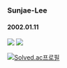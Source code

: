 ### Sunjae-Lee 
#### 2002.01.11
<img src="https://img.shields.io/badge/Python-3776AB?style=plastic&logo=Python&logoColor=white"/> <img src="https://img.shields.io/badge/R-276DC3?style=plastic&logo=R&logoColor=white"/>

[![Solved.ac프로필](http://mazassumnida.wtf/api/v2/generate_badge?boj=sunjae0111@korea.ac.kr)](https://solved.ac/sunjae0111@korea.ac.kr)

